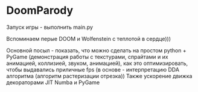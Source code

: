 # DoomParody

Запуск игры - выполнить main.py

Вспоминаем перые DOOM и Wolfenstein с теплотой в сердце)))

Основной посыл - показать, что можно сделать на простом python + PyGame (демонстрация работы с текстурами, спрайтами и их анимацией, коллизией, звуком, анимацией), как это оптимизировать, чтобы выдавались приличные fps (в основе - интерпретацию DDA алгоритма (алгоритм растеризации отрезка))
Также ускорение движка декораторами JIT Numba и PyGame